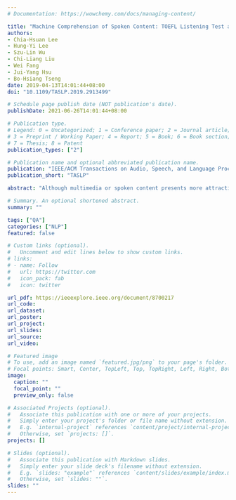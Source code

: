 ```yaml
---
# Documentation: https://wowchemy.com/docs/managing-content/

title: "Machine Comprehension of Spoken Content: TOEFL Listening Test and Spoken SQuAD"
authors:
- Chia-Hsuan Lee
- Hung-Yi Lee
- Szu-Lin Wu
- Chi-Liang Liu
- Wei Fang
- Jui-Yang Hsu
- Bo-Hsiang Tseng
date: 2019-04-13T14:01:44+08:00
doi: "10.1109/TASLP.2019.2913499"

# Schedule page publish date (NOT publication's date).
publishDate: 2021-06-26T14:01:44+08:00

# Publication type.
# Legend: 0 = Uncategorized; 1 = Conference paper; 2 = Journal article;
# 3 = Preprint / Working Paper; 4 = Report; 5 = Book; 6 = Book section;
# 7 = Thesis; 8 = Patent
publication_types: ["2"]

# Publication name and optional abbreviated publication name.
publication: "IEEE/ACM Transactions on Audio, Speech, and Language Processing"
publication_short: "TASLP"

abstract: "Although multimedia or spoken content presents more attractive information than plain text content, the former is more difficult to display on a screen and be selected by a user. As a result, for humans, accessing large collections of spoken content is much more difficult and time-consuming than doing so for text content. It would therefore be helpful to develop machines which understand spoken content. In this paper, we propose two new tasks for machine comprehension of spoken content. The first is a listening comprehension test for TOEFL, a challenging academic English examination for English learners whose native languages are not English. We show that the proposed model outperforms the naive approaches and other neural network based models by exploiting the hierarchical structures of natural languages and the selective power of attention mechanism. For the second listening comprehension task – spoken SQuAD – we find that speech recognition errors severely impair machine comprehension; we propose the use of subword units to mitigate the impact of these errors."

# Summary. An optional shortened abstract.
summary: ""

tags: ["QA"]
categories: ["NLP"]
featured: false

# Custom links (optional).
#   Uncomment and edit lines below to show custom links.
# links:
# - name: Follow
#   url: https://twitter.com
#   icon_pack: fab
#   icon: twitter

url_pdf: https://ieeexplore.ieee.org/document/8700217
url_code:
url_dataset:
url_poster:
url_project:
url_slides:
url_source:
url_video:

# Featured image
# To use, add an image named `featured.jpg/png` to your page's folder. 
# Focal points: Smart, Center, TopLeft, Top, TopRight, Left, Right, BottomLeft, Bottom, BottomRight.
image:
  caption: ""
  focal_point: ""
  preview_only: false

# Associated Projects (optional).
#   Associate this publication with one or more of your projects.
#   Simply enter your project's folder or file name without extension.
#   E.g. `internal-project` references `content/project/internal-project/index.md`.
#   Otherwise, set `projects: []`.
projects: []

# Slides (optional).
#   Associate this publication with Markdown slides.
#   Simply enter your slide deck's filename without extension.
#   E.g. `slides: "example"` references `content/slides/example/index.md`.
#   Otherwise, set `slides: ""`.
slides: ""
---
```

